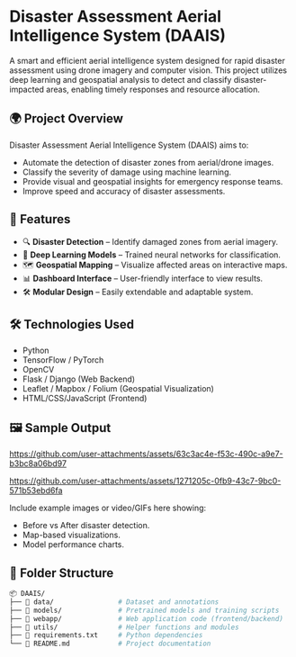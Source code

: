 # Disaster Assessment Aerial Intelligence System (DAAIS)

A smart and efficient aerial intelligence system designed for rapid disaster assessment using drone imagery and computer vision. This project utilizes deep learning and geospatial analysis to detect and classify disaster-impacted areas, enabling timely responses and resource allocation.

## 🌍 Project Overview

Disaster Assessment Aerial Intelligence System (DAAIS) aims to:

- Automate the detection of disaster zones from aerial/drone images.
- Classify the severity of damage using machine learning.
- Provide visual and geospatial insights for emergency response teams.
- Improve speed and accuracy of disaster assessments.

## 🚀 Features

- 🔍 **Disaster Detection** – Identify damaged zones from aerial imagery.
- 🧠 **Deep Learning Models** – Trained neural networks for classification.
- 🗺️ **Geospatial Mapping** – Visualize affected areas on interactive maps.
- 📊 **Dashboard Interface** – User-friendly interface to view results.
- 🛠️ **Modular Design** – Easily extendable and adaptable system.

## 🛠️ Technologies Used

- Python
- TensorFlow / PyTorch
- OpenCV
- Flask / Django (Web Backend)
- Leaflet / Mapbox / Folium (Geospatial Visualization)
- HTML/CSS/JavaScript (Frontend)

## 🖼️ Sample Output
https://github.com/user-attachments/assets/63c3ac4e-f53c-490c-a9e7-b3bc8a06bd97

https://github.com/user-attachments/assets/1271205c-0fb9-43c7-9bc0-571b53ebd6fa

Include example images or video/GIFs here showing:

- Before vs After disaster detection.
- Map-based visualizations.
- Model performance charts.

## 📁 Folder Structure

```bash
📦 DAAIS/
├── 📂 data/                # Dataset and annotations
├── 📂 models/              # Pretrained models and training scripts
├── 📂 webapp/              # Web application code (frontend/backend)
├── 📂 utils/               # Helper functions and modules
├── 📜 requirements.txt     # Python dependencies
└── 📜 README.md            # Project documentation
